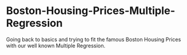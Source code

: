 # Boston-Housing-Prices-Multiple-Regression
Going back to basics and trying to fit the famous Boston Housing Prices with our well known Multiple Regression.
